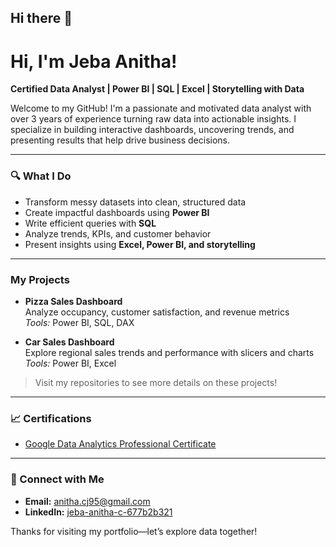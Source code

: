 ## Hi there 👋
# Hi, I'm Jeba Anitha!

**Certified Data Analyst | Power BI | SQL | Excel | Storytelling with Data**

Welcome to my GitHub! I'm a passionate and motivated data analyst with over 3 years of experience turning raw data into actionable insights. I specialize in building interactive dashboards, uncovering trends, and presenting results that help drive business decisions.

---

### 🔍 What I Do
- Transform messy datasets into clean, structured data
- Create impactful dashboards using **Power BI**
- Write efficient queries with **SQL**
- Analyze trends, KPIs, and customer behavior
- Present insights using **Excel, Power BI, and storytelling**

---

### **My Projects**
- **Pizza Sales Dashboard**  
  Analyze occupancy, customer satisfaction, and revenue metrics  
  *Tools:* Power BI, SQL, DAX

- **Car Sales Dashboard**  
  Explore regional sales trends and performance with slicers and charts  
  *Tools:* Power BI, Excel

> Visit my repositories to see more details on these projects!

---

### 📈 Certifications
- [Google Data Analytics Professional Certificate](https://www.credly.com/go/UH0zGtFf)

---

### 🔗 Connect with Me
- **Email:** anitha.cj95@gmail.com  
- **LinkedIn:** [jeba-anitha-c-677b2b321](https://www.linkedin.com/in/jeba-anitha-c-677b2b321)

Thanks for visiting my portfolio—let’s explore data together!
<!--
**Jeba2610/Jeba2610** is a ✨ _special_ ✨ repository because its `README.md` (this file) appears on your GitHub profile.

Here are some ideas to get you started:

- 🔭 I’m currently working on ...
- 🌱 I’m currently learning ...
- 👯 I’m looking to collaborate on ...
- 🤔 I’m looking for help with ...
- 💬 Ask me about ...
- 📫 How to reach me: ...
- 😄 Pronouns: ...
- ⚡ Fun fact: ...
-->

